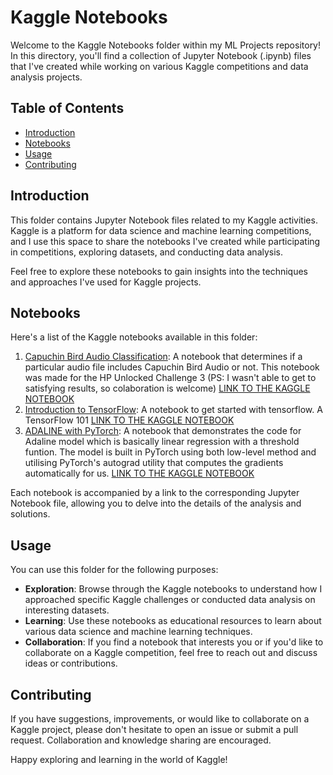 # Kaggle Notebooks

Welcome to the Kaggle Notebooks folder within my ML Projects repository! In this directory, you'll find a collection of Jupyter Notebook (.ipynb) files that I've created while working on various Kaggle competitions and data analysis projects.

## Table of Contents

- [Introduction](#introduction)
- [Notebooks](#notebooks)
- [Usage](#usage)
- [Contributing](#contributing)

## Introduction

This folder contains Jupyter Notebook files related to my Kaggle activities. Kaggle is a platform for data science and machine learning competitions, and I use this space to share the notebooks I've created while participating in competitions, exploring datasets, and conducting data analysis.

Feel free to explore these notebooks to gain insights into the techniques and approaches I've used for Kaggle projects.

## Notebooks

Here's a list of the Kaggle notebooks available in this folder:

1. [Capuchin Bird Audio Classification](capuchinbird_audio_classification.ipynb): A notebook that determines if a particular audio file includes Capuchin Bird Audio or not. This notebook was made for the HP Unlocked Challenge 3 (PS: I wasn't able to get to satisfying results, so colaboration is welcome) [LINK TO THE KAGGLE NOTEBOOK](https://www.kaggle.com/code/pranshavpatel/capuchinbird-audio-classification/notebook)
2. [Introduction to TensorFlow](intro-to-tensorflow.ipynb): A notebook to get started with tensorflow. A TensorFlow 101 [LINK TO THE KAGGLE NOTEBOOK](https://www.kaggle.com/code/pranshavpatel/intro-to-tensorflow/notebook)
3. [ADALINE with PyTorch](Adaline_PyTorch.ipynb): A notebook that demonstrates the code for Adaline model which is basically linear regression with a threshold funtion. The model is built in PyTorch using both low-level method and utilising PyTorch's autograd utility that computes the gradients automatically for us. [LINK TO THE KAGGLE NOTEBOOK](https://www.kaggle.com/code/pranshavpatel/adaline-with-pytorch/notebook)

Each notebook is accompanied by a link to the corresponding Jupyter Notebook file, allowing you to delve into the details of the analysis and solutions.

## Usage

You can use this folder for the following purposes:

- **Exploration**: Browse through the Kaggle notebooks to understand how I approached specific Kaggle challenges or conducted data analysis on interesting datasets.
- **Learning**: Use these notebooks as educational resources to learn about various data science and machine learning techniques.
- **Collaboration**: If you find a notebook that interests you or if you'd like to collaborate on a Kaggle competition, feel free to reach out and discuss ideas or contributions.

## Contributing

If you have suggestions, improvements, or would like to collaborate on a Kaggle project, please don't hesitate to open an issue or submit a pull request. Collaboration and knowledge sharing are encouraged.


Happy exploring and learning in the world of Kaggle!

